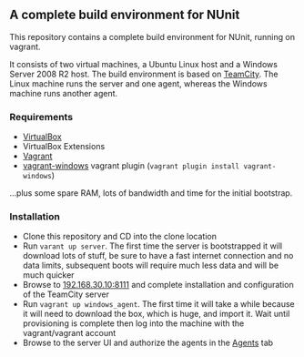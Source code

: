 ## A complete build environment for NUnit

This repository contains a complete build environment for NUnit, running on vagrant. 

It consists of two virtual machines, a Ubuntu Linux host and a Windows Server 2008 R2 host.
The build environment is based on [TeamCity](http://www.jetbrains.com/teamcity/).
The Linux machine runs the server and one agent, whereas the Windows machine runs another agent.

### Requirements

- [VirtualBox](https://www.virtualbox.org/)
- VirtualBox Extensions
- [Vagrant](http://www.vagrantup.com/)
- [vagrant-windows](https://github.com/WinRb/vagrant-windows) vagrant plugin (`vagrant plugin install vagrant-windows`)

...plus some spare RAM, lots of bandwidth and time for the initial bootstrap.

### Installation

- Clone this repository and CD into the clone location
- Run `varant up server`. The first time the server is bootstrapped it will download lots of stuff, be sure to have a fast internet connection and no data limits, subsequent boots will require much less data and will be much quicker
- Browse to [192.168.30.10:8111](http://192.168.30.10:8111) and complete installation and configuration of the TeamCity server
- Run `vagrant up windows_agent`. The first time it will take a while because it will need to download the box, which is huge, and import it. Wait until provisioning is complete then log into the machine with the vagrant/vagrant account
- Browse to the server UI and authorize the agents in the [Agents](http://192.168.30.10:8111/agents.html?tab=unauthorizedAgents) tab